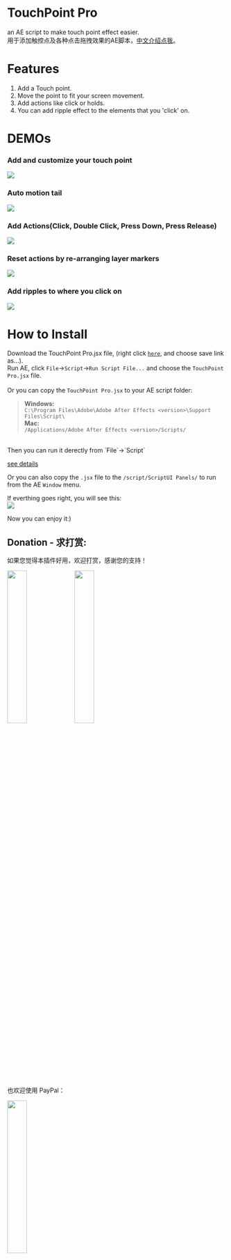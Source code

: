 # TouchPoint Pro
an AE script to make touch point effect easier.  
用于添加触控点及各种点击拖拽效果的AE脚本，[中文介绍点我](https://github.com/bigxixi/TouchPoint-Pro/blob/master/README_CN.md)。  
# Features
1. Add a Touch point.  
2. Move the point to fit your screen movement.  
3. Add actions like click or holds.  
4. You can add ripple effect to the elements that you 'click' on.  

# DEMOs

### Add and customize your touch point
![](https://raw.githubusercontent.com/bigxixi/ReadMe-Resources/master/TouchPointPro/01addpoints.gif)  

### Auto motion tail  
![](https://raw.githubusercontent.com/bigxixi/ReadMe-Resources/master/TouchPointPro/02tail.gif)  

### Add Actions(Click, Double Click, Press Down, Press Release) 
![](https://raw.githubusercontent.com/bigxixi/ReadMe-Resources/master/TouchPointPro/03addaction.gif)  

### Reset actions by re-arranging layer markers 
![](https://raw.githubusercontent.com/bigxixi/ReadMe-Resources/master/TouchPointPro/04resetaction.gif)  

### Add ripples to where you click on  
![](https://raw.githubusercontent.com/bigxixi/ReadMe-Resources/master/TouchPointPro/05addripples.gif)  

# How to Install
Download the TouchPoint Pro.jsx file, (right click [`here`](https://raw.githubusercontent.com/bigxixi/TouchPoint-Pro/master/TouchPoint%20Pro.jsx), and choose save link as...).</br>
Run AE, click `File`->`Script`->`Run Script File...` and choose the `TouchPoint Pro.jsx` file.  
</br>
Or you can copy the `TouchPoint Pro.jsx` to your AE script folder:
>**Windows:**  
>`C:\Program Files\Adobe\Adobe After Effects <version>\Support Files\Script\`  
>**Mac:**  
>`/Applications/Adobe After Effects <version>/Scripts/`

</br>
Then you can run it derectly from `File`->`Script`  

[see details](https://helpx.adobe.com/after-effects/using/scripts.html)</br>

Or you can also copy the `.jsx` file to the `/script/ScriptUI Panels/` to run from the AE `Window` menu.

If everthing goes right, you will see this:</br>
![](https://raw.githubusercontent.com/bigxixi/ReadMe-Resources/master/TouchPointProEN.png)</br>

Now you can enjoy it:)

## Donation - 求打赏:
如果您觉得本插件好用，欢迎打赏，感谢您的支持！  

[<img src="https://raw.githubusercontent.com/bigxixi/bigxixi.github.io/master/donate/index.hyperesources/wechat.png" width="30%" height="30%">](http://bigxixi.com/donate/index.html)
[<img src="https://raw.githubusercontent.com/bigxixi/bigxixi.github.io/master/donate/index.hyperesources/alipay%402x.jpg" width="30%" height="30%">](http://bigxixi.com/donate/index.html)  

也欢迎使用 PayPal：  

[<img src="https://raw.githubusercontent.com/bigxixi/bigxixi.github.io/master/donate/index.hyperesources/paypal.png" width="30%" height="30%">](https://www.paypal.me/bigxixi/index.html)  
